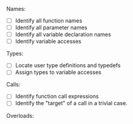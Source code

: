 Names:
- [ ] Identify all function names
- [ ] Identify all parameter names
- [ ] Identify all variable declaration names
- [ ] Identify variable accesses

Types:
- [ ] Locate user type definitions and typedefs
- [ ] Assign types to variable accesses

Calls:
- [ ] Identify function call expressions
- [ ] Identify the "target" of a call in a trivial case.

Overloads: